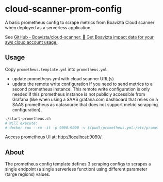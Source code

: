 # cloud-scanner-prom-config

A basic prometheus config to scrape metrics from Boavizta Cloud scanner when deployed as a serverless application.

See  [GitHub - Boavizta/cloud-scanner: 📡 Get Boavizta impact data for your aws cloud account usage.](https://github.com/Boavizta/cloud-scanner/).

## Usage

Copy `prometheus.template.yml` into `prometheus.yml`

- update prometheus.yml with cloud scanner URL(s)
- update the remote write configuration if you need to send metrics to a second prometheus instance. This remote write configuration is only needed if this prometheus instance is not publicly accessible from Grafana (like when using a SAAS grafana.com dashboard that relies on a SAAS prometheus as datasource that does not support metric scrapping configuration).

```sh
./start-prometheus.sh
# Will execute:
# docker run --rm -it -p 9090:9090 -v $(pwd)/prometheus.yml:/etc/prometheus/prometheus.yml prom/prometheus
```

Access prometheus UI at: <http://localhost:9090/>

## About

The prometheus config  template defines 3 scraping configs to scrapes a single endpoint (a single serverless function) using different parameter (targe regions) values.
